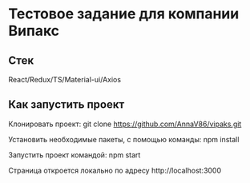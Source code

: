 # Тестовое задание для компании Випакс

## Стек

React/Redux/TS/Material-ui/Axios

## Как запустить проект

Клонировать проект:
git clone https://github.com/AnnaV86/vipaks.git

Установить необходимые пакеты, с помощью команды:
npm install

Запустить проект командой:
npm start

Страница откроется локально по адресу http://localhost:3000

